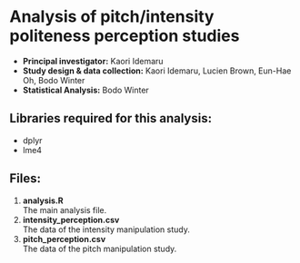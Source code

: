 Analysis of pitch/intensity politeness perception studies
=============

-	**Principal investigator:**  Kaori Idemaru
-	**Study design & data collection:** Kaori Idemaru, Lucien Brown, Eun-Hae Oh, Bodo Winter
-	**Statistical Analysis:** Bodo Winter

## Libraries required for this analysis:

-	dplyr
-	lme4

## Files:

1.	**analysis.R**<br>
	The main analysis file.
2.	**intensity_perception.csv**<br>
	The data of the intensity manipulation study.
3.	**pitch_perception.csv**<br>
	The data of the pitch manipulation study.


